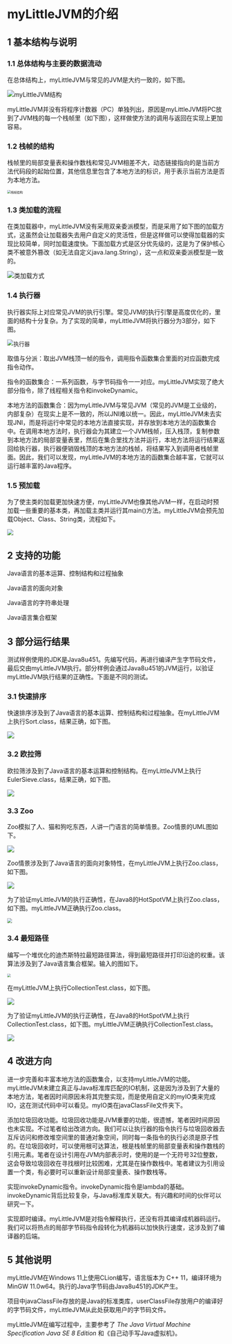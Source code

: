 # myLittleJVM的介绍

## 1 基本结构与说明

### 1.1 总体结构与主要的数据流动

在总体结构上，myLittleJVM与常见的JVM是大约一致的，如下图。

![myLittleJVM结构](readMePic\architecture.png "myLittleJVM结构")

myLittleJVM并没有将程序计数器（PC）单独列出，原因是myLittleJVM将PC放到了JVM栈的每一个栈帧里（如下图），这样做使方法的调用与返回在实现上更加容易。

### 1.2 栈帧的结构

栈帧里的局部变量表和操作数栈和常见JVM相差不大，动态链接指向的是当前方法代码段的起始位置，其他信息里包含了本地方法的标识，用于表示当前方法是否为本地方法。

<img src="readMePic\stack_frame.png" alt="栈帧结构" title="栈帧结构" style="zoom:50%;" />

### 1.3 类加载的流程

在类加载器中，myLittleJVM没有采用双亲委派模型，而是采用了如下图的加载方式，这虽然会让加载器失去用户自定义的灵活性，但是这样做可以使得加载器的实现比较简单，同时加载速度快。下面加载方式是区分优先级的，这是为了保护核心类不被意外篡改（如无法自定义java.lang.String），这一点和双亲委派模型是一致的。

![类加载方式](readMePic\classload_process.png "类加载方式")

### 1.4 执行器

执行器实际上对应常见JVM的执行引擎。常见JVM的执行引擎是高度优化的，里面的结构十分复杂。为了实现的简单，myLittleJVM将执行器分为3部分，如下图。

<img src="readMePic\executor.png" alt="执行器" style="zoom:90%;" title="执行器"/>

取值与分派：取出JVM栈顶一帧的指令，调用指令函数集合里面的对应函数完成指令动作。

指令的函数集合：一系列函数，与字节码指令一一对应。myLittleJVM实现了绝大部分指令，除了线程相关指令和invokeDynamic。

本地方法的函数集合：因为myLittleJVM与常见JVM（常见的JVM是工业级的，内部复杂）在现实上是不一致的，所以JNI难以统一。因此，myLittleJVM未去实现JNI，而是将运行中常见的本地方法直接实现，并存放到本地方法的函数集合中。在调用本地方法时，执行器会为其建立一个JVM栈帧，压入栈顶，复制参数到本地方法的局部变量表里，然后在集合里找方法并运行，本地方法将运行结果返回给执行器，执行器便销毁栈顶的本地方法的栈帧，将结果写入到调用者栈帧里面。因此，我们可以发现，myLittleJVM的本地方法的函数集合越丰富，它就可以运行越丰富的Java程序。

### 1.5 预加载

为了使主类的加载更加快速方便，myLittleJVM也像其他JVM一样，在启动时预加载一些重要的基本类，再加载主类并运行其main()方法。myLittleJVM会预先加载Object、Class、String类，流程如下。

<img src="readMePic\baseClassLoad.png" style="zoom:90%;" />

## 2 支持的功能

Java语言的基本运算、控制结构和过程抽象

Java语言的面向对象

Java语言的字符串处理

Java语言集合框架

## 3 部分运行结果

测试样例使用的JDK是Java8u451。先编写代码，再进行编译产生字节码文件，最后交由myLittleJVM执行。部分样例会通过Java8u451的JVM运行，以验证myLittleJVM执行结果的正确性。下面是不同的测试。

### 3.1 快速排序

快速排序涉及到了Java语言的基本运算、控制结构和过程抽象。在myLittleJVM上执行Sort.class，结果正确，如下图。

![](readMePic\myLittleJVM_fastSort.png)

### 3.2 欧拉筛

欧拉筛涉及到了Java语言的基本运算和控制结构。在myLittleJVM上执行EulerSieve.class，结果正确，如下图。

![](readMePic\myLittleJVM_EulerSieve.png)

### 3.3 Zoo

Zoo模拟了人、猫和狗吃东西，人讲一门语言的简单情景。Zoo情景的UML图如下。

![](readMePic\Zoo.png)

Zoo情景涉及到了Java语言的面向对象特性，在myLittleJVM上执行Zoo.class，如下图。

![](readMePic\myLittleJVM_Zoo.png)

为了验证myLittleJVM的执行正确性，在Java8的HotSpotVM上执行Zoo.class，如下图。myLittleJVM正确执行Zoo.class。

<img src="readMePic\HotSpotVM_Zoo.png" style="zoom:66%;" />

### 3.4 最短路径

编写一个堆优化的迪杰斯特拉最短路径算法，得到最短路径并打印沿途的权重。该算法涉及到了Java语言集合框架。输入的图如下。

<img src="readMePic\graph.png" style="zoom:50%;" />

在myLittleJVM上执行CollectionTest.class，如下图。

![](readMePic\myLittleJVM_graph.png)

为了验证myLittleJVM的执行正确性，在Java8的HotSpotVM上执行CollectionTest.class，如下图。myLittleJVM正确执行CollectionTest.class。

![](readMePic\HotSpotVM_graph.png)

## 4 改进方向

进一步完善和丰富本地方法的函数集合，以支持myLittleJVM的功能。myLittleJVM未建立真正与Java标准库匹配的IO机制，这是因为涉及到了大量的本地方法，笔者因时间原因未将其完整实现，而是使用自定义的myIO类来完成IO，这在测试代码中可以看见。myIO类在javaClassFile文件夹下。

添加垃圾回收功能。垃圾回收功能是JVM重要的功能，很遗憾，笔者因时间原因也未实现。不过笔者给出改进方向。我们可以让执行器的指令执行与垃圾回收器去互斥访问和修改堆空间里的普通对象空间，同时每一条指令的执行必须是原子性的。在垃圾回收时，可以使用根可达算法，根是栈帧里的局部变量表和操作数栈的引用元素。笔者在设计引用在JVM内部表示时，使用的是一个无符号32位整数，这会导致垃圾回收在寻找根时比较困难，尤其是在操作数栈中。笔者建议为引用设置一个类，有必要时可以重新设计局部变量表、操作数栈等。

实现invokeDynamic指令。invokeDynamic指令是lambda的基础。invokeDynamic背后比较复杂，与Java标准库关联大。有兴趣和时间的伙伴可以研究一下。

实现即时编译。myLittleJVM是对指令解释执行，还没有将其编译成机器码运行。我们可以将热点的局部字节码指令段转化为机器码以加快执行速度，这涉及到了编译器的后端。

## 5 其他说明

myLittleJVM在Windows 11上使用CLion编写，语言版本为 C++ 11，编译环境为MinGW 11.0w64。执行的Java字节码由Java8u451的JDK产生。

项目中javaClassFile存放的是Java的标准类库，userClassFile存放用户的编译好的字节码文件，myLittleJVM从此处获取用户的字节码文件。

myLittleJVM在编写过程中，主要参考了 *The Java Virtual Machine Specification Java SE 8 Edition* 和《自己动手写Java虚拟机》。
